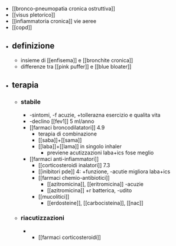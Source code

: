 - [[bronco-pneumopatia cronica ostruttiva]]
- [[visus pletorico]]
- [[infiammatoria cronica]] vie aeree
- [[copd]]
- ## definizione
	- insieme di [[enfisema]] e [[bronchite cronica]]
	- differenze tra [[pink puffer]] e [[blue bloater]] 
- ## terapia
	- ### stabile
		- -sintomi, -f acuzie, +tollerazna esercizio e qualita vita
		- -declino [[fev1]] 5 ml/anno
		- [[farmaci broncodilatatori]] 4.9
			- terapia di combinazione
			- [[saba]]+[[sama]]
			- [[laba]]+[[lama]] in singolo inhaler
				- previene acutizzazioni laba+ics fose meglio
		- [[farmaci anti-infiammatori]]
			- [[corticosteroidi inalatori]] 7.3
			- [[inibitori pde]] 4: +funzione, -acutie migliora laba+ics
			- [[farmaci chemio-antibiotici]]
				- [[azitromicina]], [[eritromicina]] -acuzie
				- [[azitromicina]] +r batterica, -udito
			- [[mucolitici]]
				- [[erdosteine]], [[carbocisteina]], [[nac]]
	- ### riacutizzazioni
		- - [[farmaci corticosteroidi]]